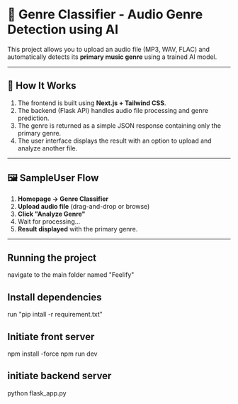 # 🎵 Genre Classifier - Audio Genre Detection using AI

This project allows you to upload an audio file (MP3, WAV, FLAC) and automatically detects its **primary music genre** using a trained AI model.

---

## 🚀 How It Works

1. The frontend is built using **Next.js + Tailwind CSS**.
2. The backend (Flask API) handles audio file processing and genre prediction.
3. The genre is returned as a simple JSON response containing only the primary genre.
4. The user interface displays the result with an option to upload and analyze another file.

---

## 🖼️ SampleUser Flow

1. **Homepage → Genre Classifier**
2. **Upload audio file** (drag-and-drop or browse)
3. **Click "Analyze Genre"**
4. Wait for processing...
5. **Result displayed** with the primary genre.

---

## Running the project 
navigate to the main folder named "Feelify" 

## Install dependencies
run "pip intall -r requirement.txt"


## Initiate front server
npm install -force
npm run dev

## initiate backend server
python flask_app.py